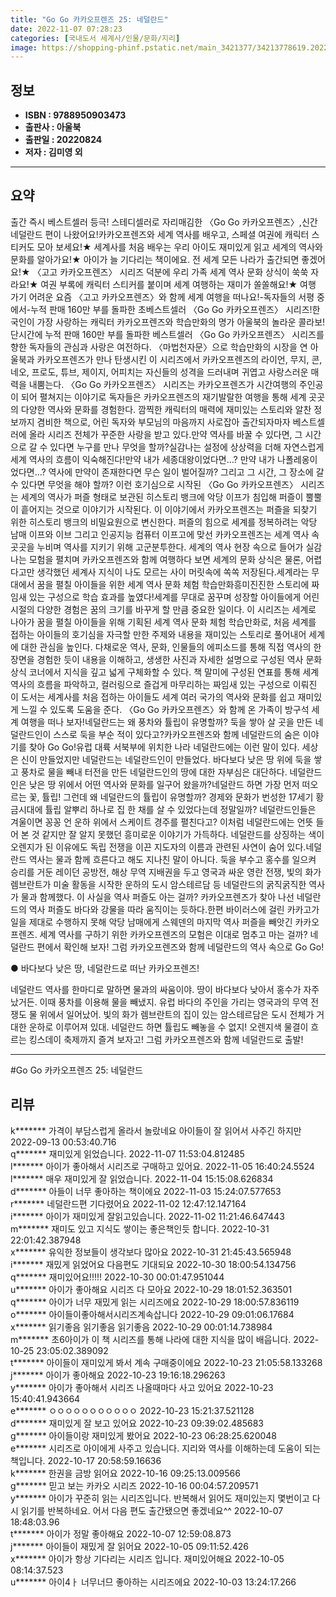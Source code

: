```yaml
---
title: "Go Go 카카오프렌즈 25: 네덜란드"
date: 2022-11-07 07:28:23
categories: [국내도서 세계사/인물/문화/지리]
image: https://shopping-phinf.pstatic.net/main_3421377/34213778619.20221019132046.jpg
---
```


## **정보**

- **ISBN : 9788950903473**
- **출판사 : 아울북**
- **출판일 : 20220824**
- **저자 : 김미영 외**

------



## **요약**

출간 즉시 베스트셀러 등극! 스테디셀러로 자리매김한 〈Go Go 카카오프렌즈〉,신간 네덜란드 편이 나왔어요!카카오프렌즈와 세계 역사를 배우고, 스페셜 여권에 캐릭터 스티커도 모아 보세요!★ 세계사를 처음 배우는 우리 아이도 재미있게 읽고 세계의 역사와 문화를 알아가요!★ 아이가 늘 기다리는 책이에요. 전 세계 모든 나라가 출간되면 좋겠어요!★ 〈고고 카카오프렌즈〉 시리즈 덕분에 우리 가족 세계 역사 문화 상식이 쑥쑥 자라요!★ 여권 부록에 캐릭터 스티커를 붙이며 세계 여행하는 재미가 쏠쏠해요!★ 여행 가기 어려운 요즘 〈고고 카카오프렌즈〉와 함께 세계 여행을 떠나요!-독자들의 서평 중에서-누적 판매 160만 부를 돌파한 초베스트셀러 〈Go Go 카카오프렌즈〉 시리즈!한국인이 가장 사랑하는 캐릭터 카카오프렌즈와 학습만화의 명가 아울북의 놀라운 콜라보!단시간에 누적 판매 160만 부를 돌파한 베스트셀러 〈Go Go 카카오프렌즈〉 시리즈를 향한 독자들의 관심과 사랑은 여전하다. 〈마법천자문〉으로 학습만화의 시장을 연 아울북과 카카오프렌즈가 만나 탄생시킨 이 시리즈에서 카카오프렌즈의 라이언, 무지, 콘, 네오, 프로도, 튜브, 제이지, 어피치는 자신들의 성격을 드러내며 귀엽고 사랑스러운 매력을 내뿜는다. 〈Go Go 카카오프렌즈〉 시리즈는 카카오프렌즈가 시간여행의 주인공이 되어 펼쳐지는 이야기로 독자들은 카카오프렌즈의 재기발랄한 여행을 통해 세계 곳곳의 다양한 역사와 문화를 경험한다. 깜찍한 캐릭터의 매력에 재미있는 스토리와 알찬 정보까지 겸비한 책으로, 어린 독자와 부모님의 마음까지 사로잡아 출간되자마자 베스트셀러에 올라 시리즈 전체가 꾸준한 사랑을 받고 있다.만약 역사를 바꿀 수 있다면, 그 시간으로 갈 수 있다면 누구를 만나 무엇을 할까?실감나는 설정에 상상력을 더해 자연스럽게 세계 역사의 흐름이 익숙해진다!만약 내가 세종대왕이었다면…? 만약 내가 나폴레옹이었다면…? 역사에 만약이 존재한다면 무슨 일이 벌어질까? 그리고 그 시간, 그 장소에 갈 수 있다면 무엇을 해야 할까? 이런 호기심으로 시작된 〈Go Go 카카오프렌즈〉 시리즈는 세계의 역사가 퍼즐 형태로 보관된 히스토리 뱅크에 악당 이프가 침입해 퍼즐이 뿔뿔이 흩어지는 것으로 이야기가 시작된다. 이 이야기에서 카카오프렌즈는 퍼즐을 되찾기 위한 히스토리 뱅크의 비밀요원으로 변신한다. 퍼즐의 힘으로 세계를 정복하려는 악당 남매 이프와 이브 그리고 인공지능 컴퓨터 이프고에 맞선 카카오프렌즈는 세계 역사 속 곳곳을 누비며 역사를 지키기 위해 고군분투한다. 세계의 역사 현장 속으로 들어가 실감나는 모험을 펼치며 카카오프렌즈와 함께 여행하다 보면 세계의 문화 상식은 물론, 어렵다고만 생각했던 세계사 지식이 나도 모르는 사이 머릿속에 쏙쏙 저장된다.세계라는 무대에서 꿈을 펼칠 아이들을 위한 세계 역사 문화 체험 학습만화흥미진진한 스토리에 짜임새 있는 구성으로 학습 효과를 높였다!세계를 무대로 꿈꾸며 성장할 아이들에게 어린 시절의 다양한 경험은 꿈의 크기를 바꾸게 할 만큼 중요한 일이다. 이 시리즈는 세계로 나아가 꿈을 펼칠 아이들을 위해 기획된 세계 역사 문화 체험 학습만화로, 처음 세계를 접하는 아이들의 호기심을 자극할 만한 주제와 내용을 재미있는 스토리로 풀어내어 세계에 대한 관심을 높인다. 다채로운 역사, 문화, 인물들의 에피소드를 통해 직접 역사의 한 장면을 경험한 듯이 내용을 이해하고, 생생한 사진과 자세한 설명으로 구성된 역사 문화 상식 코너에서 지식을 깊고 넓게 구체화할 수 있다. 책 말미에 구성된 연표를 통해 세계 역사의 흐름을 파악하고, 컬러링으로 즐겁게 마무리하는 짜임새 있는 구성으로 이뤄진 이 도서는 세계사를 처음 접하는 아이들도 세계 여러 국가의 역사와 문화를 쉽고 재미있게 느낄 수 있도록 도움을 준다. 〈Go Go 카카오프렌즈〉와 함께 온 가족이 방구석 세계 여행을 떠나 보자!네덜란드는 왜 풍차와 튤립이 유명할까? 둑을 쌓아 살 곳을 만든 네덜란드인이 스스로 둑을 부순 적이 있다고?카카오프렌즈와 함께 네덜란드의 숨은 이야기를 찾아 Go Go!유럽 대륙 서북부에 위치한 나라 네덜란드에는 이런 말이 있다. 세상은 신이 만들었지만 네덜란드는 네덜란드인이 만들었다. 바다보다 낮은 땅 위에 둑을 쌓고 풍차로 물을 빼내 터전을 만든 네덜란드인의 땅에 대한 자부심은 대단하다. 네덜란드인은 낮은 땅 위에서 어떤 역사와 문화를 일구어 왔을까?네덜란드 하면 가장 먼저 떠오르는 꽃, 튤립! 그런데 왜 네덜란드의 튤립이 유명할까? 경제와 문화가 번성한 17세기 황금시대에 튤립 알뿌리 하나로 집 한 채를 살 수 있었다는데 정말일까? 네덜란드인들은 겨울이면 꽁꽁 언 운하 위에서 스케이트 경주를 펼친다고? 이처럼 네덜란드에는 언뜻 들어 본 것 같지만 잘 알지 못했던 흥미로운 이야기가 가득하다. 네덜란드를 상징하는 색이 오렌지가 된 이유에도 독립 전쟁을 이끈 지도자의 이름과 관련된 사연이 숨어 있다.네덜란드 역사는 물과 함께 흐른다고 해도 지나친 말이 아니다. 둑을 부수고 홍수를 일으켜 승리를 거둔 레이던 공방전, 해상 무역 지배권을 두고 영국과 싸운 영란 전쟁, 빛의 화가 렘브란트가 미술 활동을 시작한 운하의 도시 암스테르담 등 네덜란드의 굵직굵직한 역사가 물과 함께했다. 이 사실을 역사 퍼즐도 아는 걸까? 카카오프렌즈가 찾아 나선 네덜란드의 역사 퍼즐도 바다와 강물을 따라 움직이는 듯하다.한편 바이러스에 걸린 카카고가 일을 제대로 수행하지 못해 악당 남매에게 스웨덴의 마지막 역사 퍼즐을 빼앗긴 카카오프렌즈. 세계 역사를 구하기 위한 카카오프렌즈의 모험은 이대로 멈추고 마는 걸까? 네덜란드 편에서 확인해 보자! 그럼 카카오프렌즈와 함께 네덜란드의 역사 속으로 Go Go!

● 바다보다 낮은 땅, 네덜란드로 떠난 카카오프렌즈!

네덜란드 역사를 한마디로 말하면 물과의 싸움이야. 땅이 바다보다 낮아서 홍수가 자주 났거든. 이때 풍차를 이용해 물을 빼냈지. 유럽 바다의 주인을 가리는 영국과의 무역 전쟁도 물 위에서 일어났어. 빛의 화가 렘브란트의 집이 있는 암스테르담은 도시 전체가 거대한 운하로 이루어져 있대. 네덜란드 하면 튤립도 빼놓을 수 없지! 오렌지색 물결이 흐르는 킹스데이 축제까지 즐겨 보자고! 그럼 카카오프렌즈와 함께 네덜란드로 출발!



------

#Go Go 카카오프렌즈 25: 네덜란드


## **리뷰** 

  k******* 가격이 부담스럽게 올라서 놀랐네요
아이들이 잘 읽어서 사주긴 하지만 2022-09-13 00:53:40.716 <br/>  q******* 재미있게 읽었습니다. 2022-11-07 11:53:04.812485 <br/>  l******* 아이가 좋아해서 시리즈로 구매하고 있어요.  2022-11-05 16:40:24.5524 <br/>  l******* 매우 재미있게 잘 읽었습니다. 2022-11-04 15:15:08.626834 <br/>  d******* 아들이 너무 좋아하는 책이에요 2022-11-03 15:24:07.577653 <br/>  r******* 네덜란드편 기다렸어요 2022-11-02 12:47:12.147164 <br/>  i******* 아이가 재미있게 잘읽고있습니다. 2022-11-02 11:21:46.647443 <br/>  m******* 재미도 있고 지식도 쌓이는 좋은책인듯 합니다. 2022-10-31 22:01:42.387948 <br/>  x******* 유익한 정보들이 생각보다 많아요 2022-10-31 21:45:43.565948 <br/>  i******* 재밌게 읽었어요 다음편도 기대되요 2022-10-30 18:00:54.134756 <br/>  q******* 재미있어요!!!!! 2022-10-30 00:01:47.951044 <br/>  u******* 아이가 좋아해요 시리즈 다 모아요 2022-10-29 18:01:52.363501 <br/>  q******* 아이가 너무 재밌게 읽는 시리즈에요 2022-10-29 18:00:57.836119 <br/>  o******* 아이들이좋아해서시리즈계속삽니다 2022-10-29 09:01:06.17684 <br/>  x******* 읽기좋음 읽기좋음 읽기좋음 2022-10-29 00:01:14.738984 <br/>  m******* 초6아이가 이 책 시리즈를 통해 나라에 대한 지식을 많이 배웁니다.  2022-10-25 23:05:02.389092 <br/>  t******* 아이들이 재미있게 봐서 계속 구매중이에요 2022-10-23 21:05:58.133268 <br/>  j******* 아이가 좋아해요 2022-10-23 19:16:18.296263 <br/>  y******* 아이가 좋아해서 시리즈 나올때마다 사고 있어요 2022-10-23 15:40:41.943664 <br/>  e******* ㅇㅇㅇㅇㅇㅇㅇㅇㅇㅇㅇ 2022-10-23 15:21:37.521128 <br/>  d******* 재미있게 잘 보고 있어요 2022-10-23 09:39:02.485683 <br/>  g******* 아이들이랑 재미있게 봤어요 2022-10-23 06:28:25.620048 <br/>  e******* 시리즈로 아이에게 사주고 있습니다.
지리와 역사를 이해하는데 도움이 되는 책입니다.  2022-10-17 20:58:59.16636 <br/>  k******* 한권을 금방 읽어요 2022-10-16 09:25:13.009566 <br/>  g******* 믿고 보는 카카오 시리즈 2022-10-16 00:04:57.209571 <br/>  y******* 아이가  꾸준히  읽는 시리즈입니다.
반복해서  읽어도 재미있는지 몇번이고 다시 읽기를  반복하네요.
어서  다음 편도 출간됐으면  좋겠네요^^ 2022-10-07 18:48:03.96 <br/>  t******* 아이가 정말 좋아해요 2022-10-07 12:59:08.873 <br/>  j******* 아이들이 재밌게 잘 읽어요 2022-10-05 09:11:52.426 <br/>  x******* 아이가 항상 기다리는 시리즈 입니다. 재미있어해요 2022-10-05 08:14:37.523 <br/>  u******* 아이4ㅏ 너무너므 좋아하는 시리즈에요 2022-10-03 13:24:17.266 <br/>